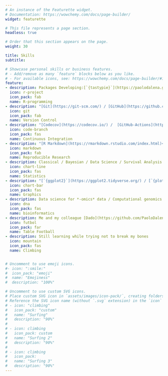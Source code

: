 ```yaml
---
# An instance of the Featurette widget.
# Documentation: https://wowchemy.com/docs/page-builder/
widget: featurette

# This file represents a page section.
headless: true

# Order that this section appears on the page.
weight: 30

title: Skills
subtitle:

# Showcase personal skills or business features.
# - Add/remove as many `feature` blocks below as you like.
# - For available icons, see: https://wowchemy.com/docs/page-builder/#icons
feature:
- description: Packages Developing:[`{tastypie}`](https://paolodalena.github.io/tastypie/)
  icon: r-project
  icon_pack: fab
  name: R-programming
- description: "[Git](https://git-scm.com/) / [GitHub](https://github.com/) / [GitLab](https://about.gitlab.com/)"
  icon: git
  icon_pack: fab
  name: Version Control
- description: "[Codecov](https://codecov.io/) /  [GitHub-Actions](https://github.com/features/actions)"
  icon: code-branch
  icon_pack: fas
  name: Continuous Integration
- description: "[R Markdown](https://rmarkdown.rstudio.com/index.html)<br>Books / Sites: [`{bookdown}`](https://bookdown.org/) / [`{pkgdown}`](https://pkgdown.r-lib.org/index.html) / [`{blogdown}`](https://bookdown.org/yihui/blogdown/)"
  icon: markdown
  icon_pack: fab
  name: Reproducible Research
- description: Classical / Bayesian / Data Science / Survival Analysis / Big Data Analytics / Time Series Analysis
  icon: chart-line
  icon_pack: fas
  name: Statistics 
- description: "[`{ggplot2}`](https://ggplot2.tidyverse.org/) / [`{plotly}`](https://plotly.com/)"
  icon: chart-bar
  icon_pack: fas
  name: Graphics
- description: Data science for *-omics* data / Computational genomics / Computational biology
  icon: dna
  icon_pack: fas
  name: bioinformatics
- description: Me and my colleague [Dado](https://github.com/PaoloDalena/mywebsite/blob/master/images/dad.jpeg) are almost unbeatable
  icon: futbol
  icon_pack: far
  name: Table Football
- description: Still learning while trying not to break my bones
  icon: mountain
  icon_pack: fas
  name: Climbing


# Uncomment to use emoji icons.
#- icon: ":smile:"
#  icon_pack: "emoji"
#  name: "Emojiness"
#  description: "100%"  

# Uncomment to use custom SVG icons.
# Place custom SVG icon in `assets/images/icon-pack/`, creating folders if necessary.
# Reference the SVG icon name (without `.svg` extension) in the `icon` field.
# - icon: "climbing"
#   icon_pack: "custom"
#   name: "Surfing"
#   description: "90%"
# 
# - icon: climbing
#   icon_pack: custom
#   name: "Surfing 2"
#   description: "90%"
# 
# - icon: climbing
#   icon_pack:
#   name: "Surfing 3"
#   description: "90%"
---
```

